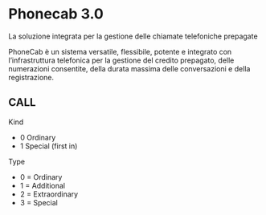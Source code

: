 # Phonecab 3.0
La soluzione integrata per la gestione delle chiamate telefoniche prepagate

PhoneCab è un sistema versatile, flessibile, potente e integrato con l’infrastruttura telefonica per la gestione del credito prepagato, delle numerazioni consentite, della durata massima delle conversazioni e della registrazione.



## CALL
Kind
* 0 Ordinary
* 1 Special (first in)

Type
* 0 = Ordinary
* 1 = Additional
* 2 = Extraordinary
* 3 = Special
